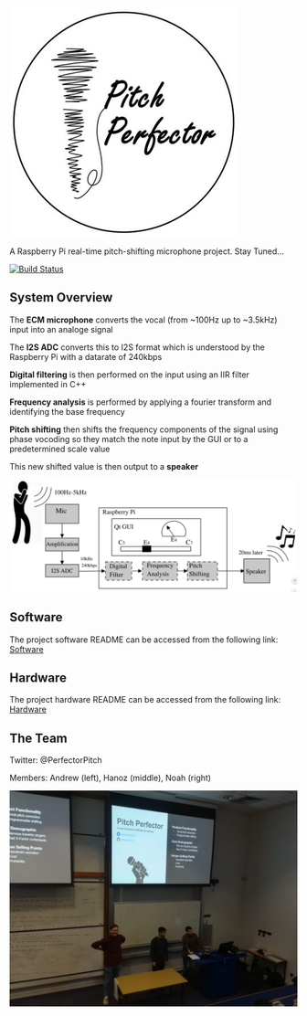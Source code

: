 ![Logo](Documentation/Logo.jpg)

A Raspberry Pi real-time pitch-shifting microphone project.
Stay Tuned...

[![Build Status](https://travis-ci.com/a2198699s/pitch-perfector.svg?branch=master)](https://travis-ci.com/a2198699s/pitch-perfector)

## System Overview

The **ECM microphone** converts the vocal (from ~100Hz up to ~3.5kHz) input into an analoge signal  
  
The **I2S ADC** converts this to I2S format which is understood by the Raspberry Pi with a datarate of 240kbps   
  
**Digital filtering** is then performed on the input using an IIR filter implemented in C++  
  
**Frequency analysis** is performed by applying a fourier transform and identifying the base frequency    
  
**Pitch shifting** then shifts the frequency components of the signal using phase vocoding so they match the note input by the GUI or to a predetermined scale value  
  
This new shifted value is then output to a **speaker** 

![System Diagram](Documentation/Images/Schematic/Schematic.PNG)

## Software

The project software README can be accessed from the following link: [Software](https://github.com/a2198699s/pitch-perfector/tree/master/Code#software)

## Hardware 

The project hardware README can be accessed from the following link: [Hardware](https://github.com/a2198699s/pitch-perfector/tree/master/Hardware#hardware)

## The Team

Twitter: @PerfectorPitch

Members: Andrew (left), Hanoz (middle), Noah (right)

![Presentation](Documentation/InitialPitch/Presentation.jpg)


